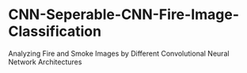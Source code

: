 # CNN-Seperable-CNN-Fire-Image-Classification
Analyzing Fire and Smoke Images by Different Convolutional Neural Network Architectures
